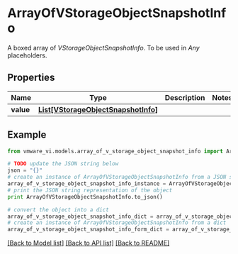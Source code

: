 # ArrayOfVStorageObjectSnapshotInfo

A boxed array of *VStorageObjectSnapshotInfo*. To be used in *Any* placeholders. 

## Properties
Name | Type | Description | Notes
------------ | ------------- | ------------- | -------------
**value** | [**List[VStorageObjectSnapshotInfo]**](VStorageObjectSnapshotInfo.md) |  | 

## Example

```python
from vmware_vi.models.array_of_v_storage_object_snapshot_info import ArrayOfVStorageObjectSnapshotInfo

# TODO update the JSON string below
json = "{}"
# create an instance of ArrayOfVStorageObjectSnapshotInfo from a JSON string
array_of_v_storage_object_snapshot_info_instance = ArrayOfVStorageObjectSnapshotInfo.from_json(json)
# print the JSON string representation of the object
print ArrayOfVStorageObjectSnapshotInfo.to_json()

# convert the object into a dict
array_of_v_storage_object_snapshot_info_dict = array_of_v_storage_object_snapshot_info_instance.to_dict()
# create an instance of ArrayOfVStorageObjectSnapshotInfo from a dict
array_of_v_storage_object_snapshot_info_form_dict = array_of_v_storage_object_snapshot_info.from_dict(array_of_v_storage_object_snapshot_info_dict)
```
[[Back to Model list]](../README.md#documentation-for-models) [[Back to API list]](../README.md#documentation-for-api-endpoints) [[Back to README]](../README.md)


